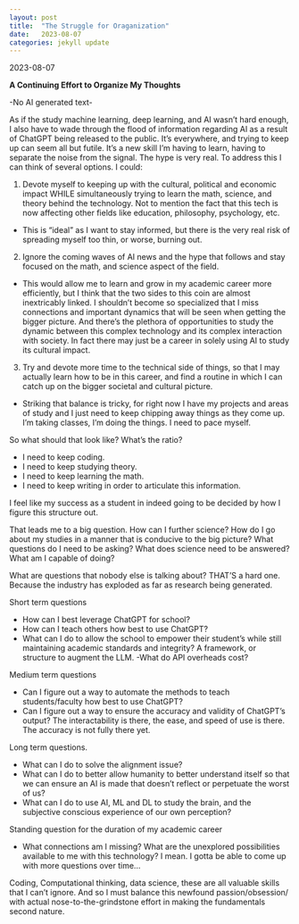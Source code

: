 ```yaml
---
layout: post
title:  "The Struggle for Oraganization"
date:   2023-08-07
categories: jekyll update
---
```


2023-08-07

**A Continuing Effort to Organize My Thoughts**

-No AI generated text- 

As if the study  machine learning, deep learning, and AI wasn’t hard enough, I also have to wade through the flood of information regarding AI as a result of ChatGPT being released to the public. It’s everywhere, and trying to keep up can seem all but futile. It’s a new skill I’m having to learn, having to separate the noise from the signal. The hype is very real. 
To address this I can think of several options. I could:
1. Devote myself to keeping up with the cultural, political and economic impact WHILE simultaneously trying to learn the math, science, and theory behind the technology. Not to mention the fact that this tech is now affecting other fields like education, philosophy, psychology, etc.
-  This is “ideal” as I want to stay informed, but there is the very real risk of spreading myself too thin, or worse, burning out.
2. Ignore the coming waves of AI news and the hype that follows and stay focused on the math, and science aspect of the field. 
- This would allow me to learn and grow in my academic career more efficiently, but I think that the two sides to this coin are almost inextricably linked. I shouldn’t become so specialized that I miss connections and important dynamics that will be seen when getting the bigger picture. And there’s the plethora of opportunities to study the dynamic between this complex technology and its complex interaction with society. In fact there may just be a career in solely using AI to study its cultural impact. 
3. Try and devote more time to the technical side of things, so that I may actually learn how to be in this career, and find a routine in which I can catch up on the bigger societal and cultural picture. 
- Striking that balance is tricky, for right now I have my projects and areas of study and I just need to keep chipping away things as they come up. I’m taking classes, I’m doing the things. I need to pace myself. 

So what should that look like? What’s the ratio? 
- I need to keep coding. 
- I need to keep studying theory.
- I need to keep learning the math.
- I need to keep writing in order to articulate this information.

I feel like my success as a student in indeed going to be decided by how I figure this structure out. 

That leads me to a big question. How can I further science? How do I go about my studies in a manner that is conducive to the big picture? What questions do I need to be asking? What does science need to be answered? What am I capable of doing?

What are questions that nobody else is talking about? THAT’S a hard one. 
Because the industry has exploded as far as research being generated. 

 Short term questions
- How can I best leverage ChatGPT for school?
- How can I teach others how best to use ChatGPT?
- What can I do to allow the school to empower their student’s while still maintaining academic standards and integrity? A framework, or structure to augment the LLM. -What do API overheads cost?

Medium term questions
- Can I figure out a way to automate the methods to teach students/faculty how best to use ChatGPT? 
- Can I figure out a way to ensure the accuracy and validity of ChatGPT’s output? The interactability is there, the ease, and speed of use is there. The accuracy is not fully there yet. 

Long term questions.
- What can I do to solve the alignment issue?
- What can I do to better allow humanity to better understand itself so that we can ensure an AI is made that doesn’t reflect or perpetuate the worst of us?
- What can I do to use AI, ML and DL to study the brain, and the subjective conscious experience of our own perception?

Standing question for the duration of my academic career
- What connections am I missing? What are the unexplored possibilities available to me with this technology? I mean. I gotta be able to come up with more questions over time…


Coding, Computational thinking, data science, these are all valuable skills that I can’t ignore. And so I must balance this newfound passion/obsession/ with actual nose-to-the-grindstone effort in making the fundamentals second nature. 